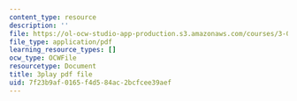 ```yaml
---
content_type: resource
description: ''
file: https://ol-ocw-studio-app-production.s3.amazonaws.com/courses/3-091-introduction-to-solid-state-chemistry-fall-2018/7f23b9af0165f4d584ac2bcfcee39aef_ZSv_gYLBi8E.pdf
file_type: application/pdf
learning_resource_types: []
ocw_type: OCWFile
resourcetype: Document
title: 3play pdf file
uid: 7f23b9af-0165-f4d5-84ac-2bcfcee39aef
---
```

